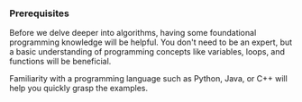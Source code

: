 ### Prerequisites

Before we delve deeper into algorithms, having some foundational programming knowledge will be helpful. You don't need to be an expert, but a basic understanding of programming concepts like variables, loops, and functions will be beneficial.

Familiarity with a programming language such as Python, Java, or C++ will help you quickly grasp the examples.
